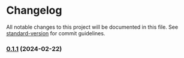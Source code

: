 # Changelog

All notable changes to this project will be documented in this file. See [standard-version](https://github.com/conventional-changelog/standard-version) for commit guidelines.

### [0.1.1](https://github.com/whitehawkcec/whitehawk-external-mastercard-riskrecon-api/compare/0.1.0...0.1.1) (2024-02-22)
